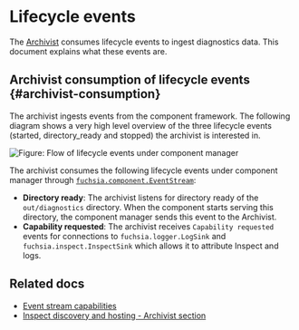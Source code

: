 # Lifecycle events

The [Archivist][archivist] consumes lifecycle events to ingest diagnostics data. This document
explains what these events are.

## Archivist consumption of lifecycle events {#archivist-consumption}

The archivist ingests events from the component framework.
The following diagram shows a very high level overview of the three lifecycle events
(started, directory_ready and stopped) the archivist is interested in.

![Figure: Flow of lifecycle events under component manager](component_manager_lifecycle_flow.png)

The archivist consumes the following lifecycle events under component manager through
[`fuchsia.component.EventStream`][event_stream]:

- **Directory ready**: The archivist listens for directory ready of the `out/diagnostics`
  directory. When the component starts serving this directory, the component manager sends this
  event to the Archivist.
- **Capability requested**: The archivist receives `Capability requested` events for connections to
  `fuchsia.logger.LogSink` and `fuchsia.inspect.InspectSink` which allows it to attribute Inspect
  and logs.

## Related docs

- [Event stream capabilities][event_capabilities]
- [Inspect discovery and hosting - Archivist section][inspect_discovery_hosting]


[archivist]: /docs/reference/diagnostics/inspect/tree.md#archivist
[event_stream]: https://fuchsia.dev/reference/fidl/fuchsia.component#EventStream
[event_capabilities]: /docs/concepts/components/v2/capabilities/event.md
[inspect_discovery_hosting]: /docs/reference/diagnostics/inspect/tree.md#archivist

